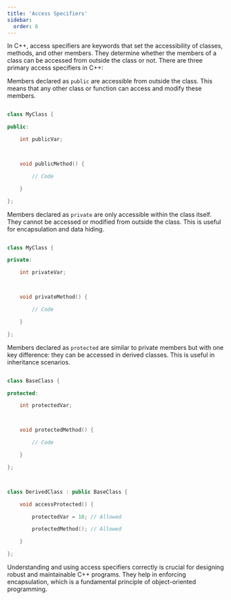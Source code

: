 ```yaml
---
title: 'Access Specifiers'
sidebar:
  order: 6
---
```


 In C++, access specifiers are keywords that set the accessibility of classes, methods, and other members. They determine whether the members of a class can be accessed from outside the class or not. There are three primary access specifiers in C++:



Members declared as `public` are accessible from outside the class. This means that any other class or function can access and modify these members.



```cpp

class MyClass {

public:

    int publicVar;



    void publicMethod() {

        // Code

    }

};

```



Members declared as `private` are only accessible within the class itself. They cannot be accessed or modified from outside the class. This is useful for encapsulation and data hiding.



```cpp

class MyClass {

private:

    int privateVar;



    void privateMethod() {

        // Code

    }

};

```



Members declared as `protected` are similar to private members but with one key difference: they can be accessed in derived classes. This is useful in inheritance scenarios.



```cpp

class BaseClass {

protected:

    int protectedVar;



    void protectedMethod() {

        // Code

    }

};



class DerivedClass : public BaseClass {

    void accessProtected() {

        protectedVar = 10; // Allowed

        protectedMethod(); // Allowed

    }

};

```



Understanding and using access specifiers correctly is crucial for designing robust and maintainable C++ programs. They help in enforcing encapsulation, which is a fundamental principle of object-oriented programming.